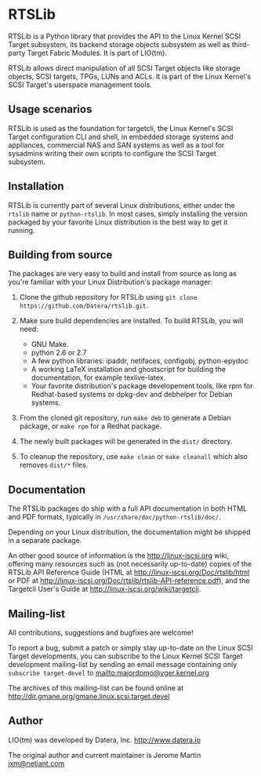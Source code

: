 # RTSLib

RTSLib is a Python library that provides the API to the Linux Kernel SCSI
Target subsystem, its backend storage objects subsystem as well
as third-party Target Fabric Modules. It is part of LIO(tm).

RTSLib allows direct manipulation of all SCSI Target objects like storage
objects, SCSI targets, TPGs, LUNs and ACLs. It is part of the Linux Kernel's
SCSI Target's userspace management tools.

## Usage scenarios

RTSLib is used as the foundation for targetcli, the Linux Kernel's SCSI Target
configuration CLI and shell, in embedded storage systems and appliances, 
commercial NAS and SAN systems as well as a tool for sysadmins writing their
own scripts to configure the SCSI Target subsystem.

## Installation

RTSLib is currently part of several Linux distributions, either under the
`rtslib` name or `python-rtslib`. In most cases, simply installing the version
packaged by your favorite Linux distribution is the best way to get it running.


## Building from source

The packages are very easy to build and install from source as long as
you're familiar with your Linux Distribution's package manager:

1.  Clone the github repository for RTSLib using `git clone
    https://github.com/Datera/rtslib.git`.

2.  Make sure build dependencies are installed. To build RTSLib, you will need:

	* GNU Make.
	* python 2.6 or 2.7
	* A few python libraries: ipaddr, netifaces, configobj, python-epydoc
	* A working LaTeX installation and ghostscript for building the
	  documentation, for example texlive-latex.
	* Your favorite distribution's package developement tools, like rpm for
	  Redhat-based systems or dpkg-dev and debhelper for Debian systems.

3.  From the cloned git repository, run `make deb` to generate a Debian
    package, or `make rpm` for a Redhat package.

4.  The newly built packages will be generated in the `dist/` directory.

5.  To cleanup the repository, use `make clean` or `make cleanall` which also
    removes `dist/*` files.

## Documentation

The RTSLib packages do ship with a full API documentation in both HTML and PDF
formats, typically in `/usr/share/doc/python-rtslib/doc/`.

Depending on your Linux distribution, the documentation might be shipped in a
separate package.

An other good source of information is the http://linux-iscsi.org wiki,
offering many resources such as (not necessarily up-to-date) copies of the
RTSLib API Reference Guide (HTML at http://linux-iscsi.org/Doc/rtslib/html or
PDF at http://linux-iscsi.org/Doc/rtslib/rtslib-API-reference.pdf), and the
Targetcli User's Guide at http://linux-iscsi.org/wiki/targetcli.

## Mailing-list

All contributions, suggestions and bugfixes are welcome!

To report a bug, submit a patch or simply stay up-to-date on the Linux SCSI
Target developments, you can subscribe to the Linux Kernel SCSI Target
development mailing-list by sending an email message containing only
`subscribe target-devel` to <mailto:majordomo@vger.kernel.org>

The archives of this mailing-list can be found online at
http://dir.gmane.org/gmane.linux.scsi.target.devel

## Author

LIO(tm) was developed by Datera, Inc.
http://www.datera.io

The original author and current maintainer is
Jerome Martin <jxm@netiant.com>
